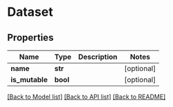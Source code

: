 # Dataset

## Properties
Name | Type | Description | Notes
------------ | ------------- | ------------- | -------------
**name** | **str** |  | [optional] 
**is_mutable** | **bool** |  | [optional] 

[[Back to Model list]](../README.md#documentation-for-models) [[Back to API list]](../README.md#documentation-for-api-endpoints) [[Back to README]](../README.md)


